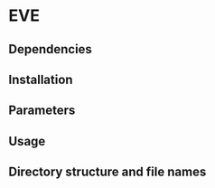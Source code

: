 # EVE

## Dependencies

## Installation

## Parameters

## Usage

## Directory structure and file names
